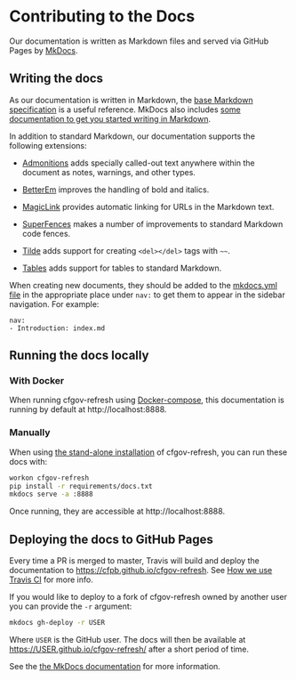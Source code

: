 # Contributing to the Docs

Our documentation is written as Markdown files and served via GitHub Pages
by [MkDocs](https://www.mkdocs.org/).

## Writing the docs

As our documentation is written in Markdown, 
the [base Markdown specification](https://daringfireball.net/projects/markdown/) 
is a useful reference. MkDocs also includes 
[some documentation to get you started writing in Markdown](https://www.mkdocs.org/user-guide/writing-your-docs/#writing-with-markdown).

In addition to standard Markdown, our documentation supports the following extensions:

- [Admonitions](https://python-markdown.github.io/extensions/admonition/)
    adds specially called-out text anywhere within the document 
    as notes, warnings, and other types.

- [BetterEm](https://facelessuser.github.io/pymdown-extensions/extensions/betterem/) 
    improves the handling of bold and italics.

- [MagicLink](https://facelessuser.github.io/pymdown-extensions/extensions/magiclink/) 
    provides automatic linking for URLs in the Markdown text.

- [SuperFences](https://facelessuser.github.io/pymdown-extensions/extensions/superfences/)
    makes a number of improvements to standard Markdown code fences.

- [Tilde](https://facelessuser.github.io/pymdown-extensions/extensions/tilde/) 
    adds support for creating `<del></del>` tags with `~~`.

- [Tables](https://python-markdown.github.io/extensions/tables/)
    adds support for tables to standard Markdown.

When creating new documents, they should be added to the 
[mkdocs.yml file](https://github.com/cfpb/cfgov-refresh/blob/master/mkdocs.yml) 
in the appropriate place under `nav:` to get them to appear in the sidebar navigation. 
For example:

```
nav:
- Introduction: index.md
```

## Running the docs locally

### With Docker

When running cfgov-refresh using [Docker-compose](https://cfpb.github.io/cfgov-refresh/installation/#docker-compose-installation),
this documentation is running by default at http://localhost:8888.

### Manually

When using 
[the stand-alone installation](http://localhost:8888/installation/#stand-alone-installation) 
of cfgov-refresh, 
you can run these docs with:

```bash
workon cfgov-refresh
pip install -r requirements/docs.txt
mkdocs serve -a :8888
```

Once running, they are accessible at http://localhost:8888.

## Deploying the docs to GitHub Pages

Every time a PR is merged to master, 
Travis will build and deploy the documentation to https://cfpb.github.io/cfgov-refresh. 
See [How we use Travis CI](https://github.com/cfpb/cfgov-refresh/blob/master/docs/travis.md) 
for more info.

If you would like to deploy to a fork of cfgov-refresh owned by another user 
you can provide the `-r` argument:

```bash
mkdocs gh-deploy -r USER
```

Where `USER` is the GitHub user. 
The docs will then be available at https://USER.github.io/cfgov-refresh/ after a short period of time.

See the 
[the MkDocs documentation](https://www.mkdocs.org/user-guide/deploying-your-docs/)
for more information.

